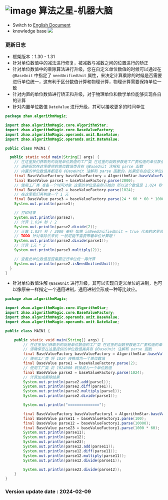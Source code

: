 # ![image](https://user-images.githubusercontent.com/113756063/194830221-abe24fcc-484b-4769-b3b7-ec6d8138f436.png) 算法之星-机器大脑

- Switch to [English Document](https://github.com/BeardedManZhao/algorithmStar/blob/Zhao-develop/src_code/README.md)
- knowledge base
  <a href="https://github.com/BeardedManZhao/algorithmStar/blob/main/KnowledgeDocument/knowledge%20base-Chinese.md">
  <img src = "https://user-images.githubusercontent.com/113756063/194838003-7ad14dac-b38c-4b57-a942-ba58f00baaf7.png"/>
  </a>

### 更新日志

* 框架版本：1.30 - 1.31
* 针对单位数值中的减法进行修复，被减数与减数之间的位置进行的矫正
* 针对单位数值中的乘除算法进行升级，您在自定义单位数值的时候可以通过在 `@BaseUnit` 中指定了 `needUnifiedUnit`
  属性，来决定计算乘除的时候是否需要进行单位统一，这有利于区分数值计算和物理计算，物理计算需要保持单位一致
* 针对内置的单位数值进行矫正和升级，对于物理单位和数学单位能够实现各自的计算
* 针对内置单位数值 `DateValue` 进行升级，其可以接收更多的时间单位

```java
package zhao.algorithmMagic;

import zhao.algorithmMagic.core.AlgorithmStar;
import zhao.algorithmMagic.core.BaseValueFactory;
import zhao.algorithmMagic.operands.unit.BaseValue;
import zhao.algorithmMagic.operands.unit.DateValue;

public class MAIN1 {

  public static void main(String[] args) {
    // 在这里我们获取到的就是单位数值的工厂类 在这里的函数参数是工厂要构造的单位数值的类型
    // 请确保您在这里提供的单位数值类具有 @BaseUnit 注解和 parse 函数
    // 内置的单位数值类都是有 @BaseUnit 注解和 parse 函数的，如果您有自定义单位数值的需求需要注意
    final BaseValueFactory baseValueFactory = AlgorithmStar.baseValueFactory(DateValue.class);
    final BaseValue parse1 = baseValueFactory.parse(2000);
    // 使用工厂类 准备一个时间对象 这里的单位是毫秒开始的 所以这个数值是 1.024 秒
    final BaseValue parse2 = baseValueFactory.parse(1024);
    // 在这里我们再构建一个 1 天
    final BaseValue parse3 = baseValueFactory.parse(24 * 60 * 60 * 1000);
    System.out.println(parse3);

    // 打印结果
    System.out.println(parse2);
    // 计算 1.024 秒 / 2
    System.out.println(parse2.divide(2));
    // 计算 1.024 秒 / 2000 毫秒 如果 isNeedUnifiedUnit = true 代表的这里会先将 单位统一然后再计算
    // TODO 针对乘除法来说 一般可能不需要带着单位计算哦！
    System.out.println(parse2.divide(parse1));
    // 计算 1天 * 2
    System.out.println(parse3.multiply(2));

    // 查看此单位数值是否需要进行单位统一再计算
    System.out.println(parse2.isNeedUnifiedUnit());
  }
}
```

* 针对单位数值注解 `@BaseUnit` 进行升级，其可以实现自定义单位的进制，也可以像原来一样指定一个通用进制，通用进制会形成一种等比效应。

```java
package zhao.algorithmMagic;

import zhao.algorithmMagic.core.AlgorithmStar;
import zhao.algorithmMagic.core.BaseValueFactory;
import zhao.algorithmMagic.operands.unit.BaseValue;
import zhao.algorithmMagic.operands.unit.DateValue;

public class MAIN1 {

    public static void main(String[] args) {
        // 在这里我们获取到的就是单位数值的工厂类 在这里的函数参数是工厂要构造的单位数值的类型
        // 请确保您在这里提供的单位数值类具有 @BaseUnit 注解和 parse 函数
        final BaseValueFactory baseValueFactory = AlgorithmStar.baseValueFactory(BaseValue.class);
        // 使用工厂类 将 1024 转换成为一个单位数值
        final BaseValue parse1 = baseValueFactory.parse(2);
        // 使用工厂类 将 1024000 转换成为一个单位数值
        final BaseValue parse2 = baseValueFactory.parse(1024);
        // 计算加减乘除结果
        System.out.println(parse2.add(parse1));
        System.out.println(parse2.diff(parse1));
        System.out.println(parse2.multiply(parse1));
        System.out.println(parse2.divide(parse1));

        System.out.println("==============");

        final BaseValueFactory baseValueFactory1 = AlgorithmStar.baseValueFactory(DateValue.class);
        final BaseValue parse11 = baseValueFactory1.parse(100);
        final BaseValue parse12 = baseValueFactory1.parse(10000);
        final BaseValue parse23 = baseValueFactory1.parse(1000 * 60);
        System.out.println(parse11);
        System.out.println(parse12);
        System.out.println(parse23);
        System.out.println(parse12.add(parse11));
        System.out.println(parse12.diff(parse11));
        System.out.println(parse12.multiply(parse11));
        System.out.println(parse12.divide(parse11));

        System.out.println(parse23.divide(parse12));
    }
}
```

### Version update date : 2024-02-09